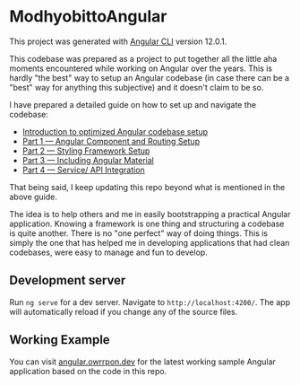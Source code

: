 # ModhyobittoAngular

This project was generated with [Angular CLI](https://github.com/angular/angular-cli) version 12.0.1.

This codebase was prepared as a project to put together all the little aha moments encountered while working on Angular over the years. This is hardly "the best" way to setup an Angular codebase (in case there can be a "best" way for anything this subjective) and it doesn't claim to be so.

I have prepared a detailed guide on how to set up and navigate the codebase:

- [Introduction to optimized Angular codebase setup](https://owrrpon.medium.com/introduction-to-optimized-angular-codebase-setup-d60552dcb59a)
- [Part 1 — Angular Component and Routing Setup](https://owrrpon.medium.com/optimized-angular-component-and-routing-setup-f39d675ac3dc)
- [Part 2 — Styling Framework Setup](https://owrrpon.medium.com/optimized-styling-framework-setup-for-angular-add6646b19d9)
- [Part 3 — Including Angular Material](https://owrrpon.medium.com/optimized-angular-material-setup-21ea8ea2b8)
- [Part 4 — Service/ API Integration](https://owrrpon.medium.com/optimized-service-api-integration-for-angular-476eac8dc5c9)


That being said, I keep updating this repo beyond what is mentioned in the above guide. 

The idea is to help others and me in easily bootstrapping a practical Angular application. Knowing a framework is one thing and structuring a codebase is quite another. There is no "one perfect" way of doing things. This is simply the one that has helped me in developing applications that had clean codebases, were easy to manage and fun to develop.


## Development server

Run `ng serve` for a dev server. Navigate to `http://localhost:4200/`. The app will automatically reload if you change any of the source files.


## Working Example

You can visit [angular.owrrpon.dev](https://angular.owrrpon.dev/) for the latest working sample Angular application based on the code in this repo.